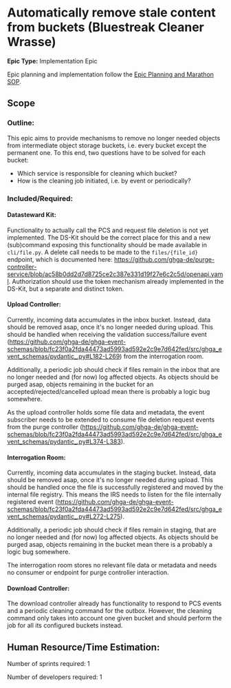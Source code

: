 # Automatically remove stale content from buckets (Bluestreak Cleaner Wrasse)
**Epic Type:** Implementation Epic

Epic planning and implementation follow the
[Epic Planning and Marathon SOP](https://docs.ghga-dev.de/main/sops/sop001_epic_planning.html).


## Scope
### Outline:

This epic aims to provide mechanisms to remove no longer needed objects from intermediate object storage buckets, i.e. every bucket except the permanent one.
To this end, two questions have to be solved for each bucket:
 - Which service is responsible for cleaning which bucket?
 - How is the cleaning job initiated, i.e. by event or periodically?

### Included/Required:

#### Datasteward Kit:
Functionality to actually call the PCS and request file deletion is not yet implemented.
The DS-Kit should be the correct place for this and a new (sub)command exposing this functionality should be made available in `cli/file.py`.
A delete call needs to be made to the `files/{file_id}` endpoint, which is documented here: https://github.com/ghga-de/purge-controller-service/blob/ac58b0dd2d7d8725ce2c387e331d19f27e6c2c5d/openapi.yaml.
Authorization should use the token mechanism already implemented in the DS-Kit, but a separate and distinct token.

#### Upload Controller:
Currently, incoming data accumulates in the inbox bucket. Instead, data should be removed asap, once it's no longer needed during upload. This should be handled when receiving the validation success/failure event (https://github.com/ghga-de/ghga-event-schemas/blob/fc23f0a2fda44473ad5993ad592e2c9e7d642fed/src/ghga_event_schemas/pydantic_.py#L182-L269) from the interrogation room.

Additionally, a periodic job should check if files remain in the inbox that are no longer needed and (for now) log affected objects. As objects should be purged asap, objects remaining in the bucket for an accepted/rejected/cancelled upload mean there is probably a logic bug somewhere.

As the upload controller holds some file data and metadata, the event subscriber needs to be extended to consume file deletion request events from the purge controller (https://github.com/ghga-de/ghga-event-schemas/blob/fc23f0a2fda44473ad5993ad592e2c9e7d642fed/src/ghga_event_schemas/pydantic_.py#L374-L383).

#### Interrogation Room:
Currently, incoming data accumulates in the staging bucket. Instead, data should be removed asap, once it's no longer needed during upload. This should be handled once the file is successfully registered and moved by the internal file registry. This means the IRS needs to listen for the file internally registered event (https://github.com/ghga-de/ghga-event-schemas/blob/fc23f0a2fda44473ad5993ad592e2c9e7d642fed/src/ghga_event_schemas/pydantic_.py#L272-L275).

Additionally, a periodic job should check if files remain in staging, that are no longer needed and (for now) log affected objects. As objects should be purged asap, objects remaining in the bucket mean there is a probably a logic bug somewhere.

The interrogation room stores no relevant file data or metadata and needs no consumer or endpoint for purge controller interaction.

#### Download Controller:
The download controller already has functionality to respond to PCS events and a periodic cleaning command for the outbox.
However, the cleaning command only takes into account one given bucket and should perform the job for all its configured buckets instead.


## Human Resource/Time Estimation:

Number of sprints required: 1

Number of developers required: 1
